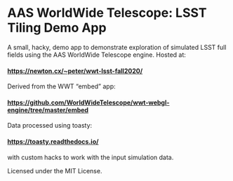 # AAS WorldWide Telescope: LSST Tiling Demo App

A small, hacky, demo app to demonstrate exploration of simulated LSST full
fields using the AAS WorldWide Telescope engine. Hosted at:

#### https://newton.cx/~peter/wwt-lsst-fall2020/

Derived from the WWT “embed” app:

#### https://github.com/WorldWideTelescope/wwt-webgl-engine/tree/master/embed

Data processed using toasty:

#### https://toasty.readthedocs.io/

with custom hacks to work with the input simulation data.

Licensed under the MIT License.